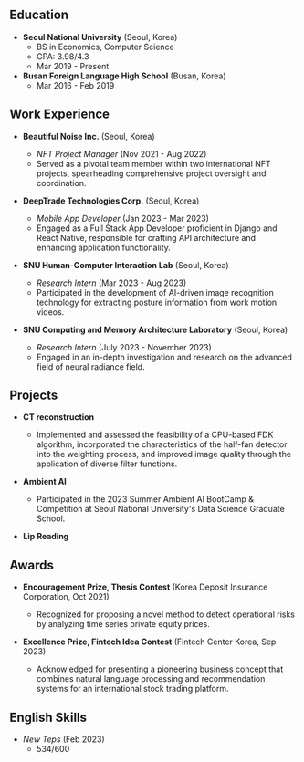 
## Education
- **Seoul National University** (Seoul, Korea)
  - BS in Economics, Computer Science
  - GPA: 3.98/4.3
  - Mar 2019 - Present
- **Busan Foreign Language High School** (Busan, Korea)
  - Mar 2016 - Feb 2019
    

## Work Experience
- **Beautiful Noise Inc.** (Seoul, Korea)
  - *NFT Project Manager* (Nov 2021 - Aug 2022)
  - Served as a pivotal team member within two international NFT projects, spearheading comprehensive project oversight and coordination.
  
- **DeepTrade Technologies Corp.** (Seoul, Korea)
  - *Mobile App Developer* (Jan 2023 - Mar 2023)
  - Engaged as a Full Stack App Developer proficient in Django and React Native, responsible for crafting API architecture and enhancing application functionality.
  
- **SNU Human-Computer Interaction Lab** (Seoul, Korea)
  - *Research Intern* (Mar 2023 - Aug 2023)
  - Participated in the development of AI-driven image recognition technology for extracting posture information from work motion videos.
  
- **SNU Computing and Memory Architecture Laboratory** (Seoul, Korea)
  - *Research Intern* (July 2023 - November 2023)
  - Engaged in an in-depth investigation and research on the advanced field of neural radiance field.

## Projects
- **CT reconstruction**
  - Implemented and assessed the feasibility of a CPU-based FDK algorithm, incorporated the characteristics of the half-fan detector into the weighting process, and improved image quality through the application of diverse filter functions.
  
- **Ambient AI**
  - Participated in the 2023 Summer Ambient AI BootCamp & Competition at Seoul National University's Data Science Graduate School.

- **Lip Reading**
  

## Awards
- **Encouragement Prize, Thesis Contest** (Korea Deposit Insurance Corporation, Oct 2021)
  - Recognized for proposing a novel method to detect operational risks by analyzing time series private equity prices.
  
- **Excellence Prize, Fintech Idea Contest** (Fintech Center Korea, Sep 2023)
  - Acknowledged for presenting a pioneering business concept that combines natural language processing and recommendation systems for an international stock trading platform.

## English Skills
- *New Teps* (Feb 2023)
  - 534/600
